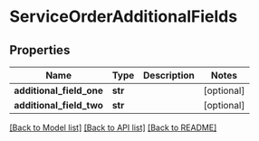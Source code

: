 # ServiceOrderAdditionalFields

## Properties
Name | Type | Description | Notes
------------ | ------------- | ------------- | -------------
**additional_field_one** | **str** |  | [optional] 
**additional_field_two** | **str** |  | [optional] 

[[Back to Model list]](../README.md#documentation-for-models) [[Back to API list]](../README.md#documentation-for-api-endpoints) [[Back to README]](../README.md)

